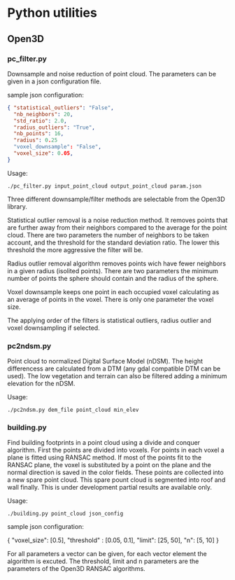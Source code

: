 # Python utilities

## Open3D

### pc_filter.py

Downsample and noise reduction of point cloud. The parameters can be given
in a json configuration file.

sample json configuration:

```json
{ "statistical_outliers": "False",
  "nb_neighbors": 20,
  "std_ratio": 2.0,
  "radius_outliers": "True",
  "nb_points": 16,
  "radius": 0.25
  "voxel_downsample": "False",
  "voxel_size": 0.05,
}
```

Usage:

```
./pc_filter.py input_point_cloud output_point_cloud param.json
```

Three different downsample/filter methods are selectable from the Open3D library.

Statistical outlier removal is a noise reduction method. It removes points 
that are further away from their neighbors compared to the average for the 
point cloud. There are two parameters the number of neighbors to be taken 
account, and the threshold for the standard deviation ratio. 
The lower this threshold the more aggressive the filter will be.

Radius outlier removal algorithm removes points wich have fewer neighbors in a 
given radius (isolited points). There are two parameters the minimum number of
points the sphere should contain and the radius of the sphere.

Voxel downsample keeps one point in each occupied voxel calculating as an
average of points in the voxel. There is only one parameter the voxel size.

The applying order of the filters is statistical outliers, radius outlier and
voxel downsampling if selected.

### pc2ndsm.py

Point cloud to normalized Digital Surface Model (nDSM). The height differencess
are calculated from a DTM (any gdal compatible DTM can be used). The low
vegetation and terrain can also be filtered adding a minimum elevation for the
nDSM.

Usage:

```
./pc2ndsm.py dem_file point_cloud min_elev
```

### building.py

Find building footprints in a point cloud using a divide and conquer algorithm.
First the points are divided into voxels. For points in each voxel a plane is 
fitted using RANSAC method. If most of the points fit to the RANSAC plane, the
voxel is substituted by a point on the plane and the normal direction is
saved in the color fields. These points are collected into a new spare point 
cloud. This spare pount cloud is segmented into roof and wall finally.
This is under development partial results are available only.

Usage:

```
./building.py point_cloud json_config
```

sample json configuration:

{ "voxel_size": [0.5],
  "threshold" : [0.05, 0.1],
  "limit": [25, 50],
  "n": [5, 10]
}

For all parameters a vector can be given, for each vector element the algorithm 
is excuted. The threshold, limit and n parameters are the parameters of the
Open3D RANSAC algorithms.
